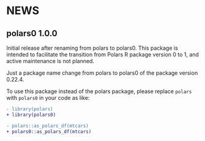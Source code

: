 # NEWS

## polars0 1.0.0

Initial release after renaming from polars to polars0.
This package is intended to facilitate the transition from Polars R package version 0 to 1,
and active maintenance is not planned.

Just a package name change from polars to polars0 of the package version 0.22.4.

To use this package instead of the polars package,
please replace `polars` with `polars0` in your code as like:

```diff
- library(polars)
+ library(polars0)
```

```diff
- polars::as_polars_df(mtcars)
+ polars0::as_polars_df(mtcars)
```
